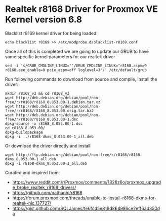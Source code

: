 
# Realtek r8168 Driver for Proxmox VE Kernel version 6.8
Blacklist r8169 kernel driver for being loaded

    echo blacklist r8169 >> /etc/modprobe.d/blacklist-r8169.conf

Once all of this is completed we are going to update our GRUB to have some specific kernel parameters for our realtek driver

    sed -i 's/GRUB_CMDLINE_LINUX=""/GRUB_CMDLINE_LINUX="r8168.aspm=0 r8168.eee_enable=0 pcie_aspm=off loglevel=3"/' /etc/default/grub

Run following commands to download from source and compile, install the driver:

    mkdir r8168_v3 && cd r8168_v3
    wget http://deb.debian.org/debian/pool/non-free/r/r8168/r8168_8.053.00-1.debian.tar.xz
    wget http://deb.debian.org/debian/pool/non-free/r/r8168/r8168_8.053.00.orig.tar.bz2
    wget http://deb.debian.org/debian/pool/non-free/r/r8168/r8168_8.053.00-1.dsc
    dpkg-source -x r8168_8.053.00-1.dsc
    cd r8168-8.053.00/
    dpkg-buildpackage
    dpkg -i ../r8168-dkms_8.053.00-1_all.deb

Or download the driver directly and install

    wget http://ftp.debian.org/debian/pool/non-free/r/r8168/r8168-dkms_8.053.00-1_all.deb
    dpkg -i r8168-dkms_8.053.00-1_all.deb

Curated and inspired from:
 - https://www.reddit.com/r/Proxmox/comments/1828z6o/proxmox_upgrade_broke_realtek_r8168_drivers/
 - https://github.com/nathanhi/r8168
 - https://forum.proxmox.com/threads/unable-to-install-r8168-dkms-for-realtek-nic.137727/
 - https://gist.github.com/SQLJames/fe6fcd5e819d864986ce2eff6ad350da
